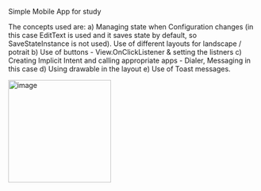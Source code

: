 Simple Mobile App for study

The concepts used are:
a) Managing state when Configuration changes (in this case EditText is used and it saves state by default, so SaveStateInstance is not used). Use of different layouts for landscape / potrait
b) Use of buttons - View.OnClickListener & setting the listners
c) Creating Implicit Intent and calling appropriate apps - Dialer, Messaging in this case
d) Using drawable in the layout
e) Use of Toast messages.

<img width="207" alt="image" src="https://github.com/Jaykakkad82/MobileApp_Project1/assets/97722419/7fa057ba-02be-469d-98a5-74e3472f235d">

